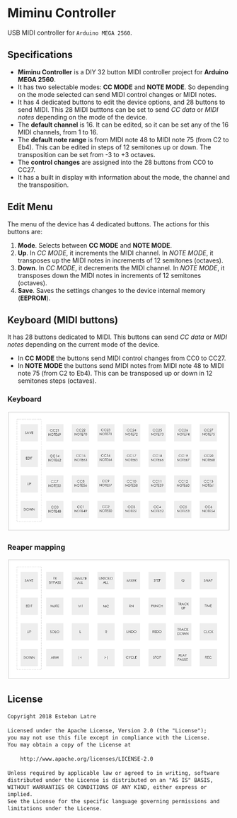 # Miminu Controller

USB MIDI controller for `Arduino MEGA 2560`.

## Specifications

- **Miminu Controller** is a DIY 32 button MIDI controller project for **Arduino MEGA 2560**.
- It has two selectable modes: **CC MODE** and **NOTE MODE**. So depending on the mode selected can send MIDI control changes or MIDI notes.
- It has 4 dedicated buttons to edit the device options, and 28 buttons to send MIDI. This 28 MIDI butttons can be set to send *CC data* or *MIDI notes* depending on the mode of the device.
- The **default channel** is 16. It can be edited, so it can be set any of the 16 MIDI channels, from 1 to 16.
- The **default note range** is from MIDI note 48 to MIDI note 75 (from C2 to Eb4). This can be edited in steps of 12 semitones up or down. The transposition can be set from -3 to +3 octaves.
- The **control changes** are assigned into the 28 buttons from CC0 to CC27.
- It has a built in display with information about the mode, the channel and the transposition.

## Edit Menu

The menu of the device has 4 dedicated buttons. The actions for this buttons are:

1. **Mode**. Selects between **CC MODE** and **NOTE MODE**.
2. **Up**. In *CC MODE*, it increments the MIDI channel. In *NOTE MODE*, it transposes up the MIDI notes in increments of 12 semitones (octaves).
3. **Down**. In *CC MODE*, it decrements the MIDI channel. In *NOTE MODE*, it transposes down the MIDI notes in increments of 12 semitones (octaves).
4. **Save**. Saves the settings changes to the device internal memory (**EEPROM**).

## Keyboard (MIDI buttons)

It has 28 buttons dedicated to MIDI. This buttons can send *CC data* or *MIDI notes* depending on the current mode of the device.

- In **CC MODE** the buttons send MIDI control changes from CC0 to CC27.
- In **NOTE MODE** the buttons send MIDI notes from MIDI note 48 to MIDI note 75 (from C2 to Eb4). This can be transposed up or down in 12 semitones steps (octaves).

### Keyboard
![Screenshot](_art/miminu_controller.png)

### Reaper mapping
![Screenshot](_art/miminu_controller_reaper_mapping.png)

## License
    Copyright 2018 Esteban Latre

    Licensed under the Apache License, Version 2.0 (the "License");
    you may not use this file except in compliance with the License.
    You may obtain a copy of the License at

        http://www.apache.org/licenses/LICENSE-2.0

    Unless required by applicable law or agreed to in writing, software
    distributed under the License is distributed on an "AS IS" BASIS,
    WITHOUT WARRANTIES OR CONDITIONS OF ANY KIND, either express or implied.
    See the License for the specific language governing permissions and
    limitations under the License.
